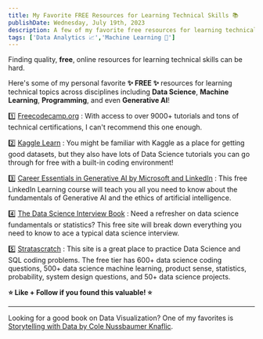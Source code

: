 ```yaml
---
title: My Favorite FREE Resources for Learning Technical Skills 📚
publishDate: Wednesday, July 19th, 2023
description: A few of my favorite free resources for learning technical skills.
tags: ['Data Analytics 📈','Machine Learning 🤖']
---
```

Finding quality, **free**, online resources for learning technical skills can be hard.

Here's some of my personal favorite **✨ FREE ✨** resources for learning technical topics across disciplines including **Data Science**, **Machine Learning**, **Programming**, and even **Generative AI**!

1️⃣ [Freecodecamp.org](https://www.freecodecamp.org/) : With access to over 9000+ tutorials and tons of technical certifications, I can't recommend this one enough.

2️⃣ [Kaggle Learn](https://www.kaggle.com/learn) : You might be familiar with Kaggle as a place for getting good datasets, but they also have lots of Data Science tutorials you can go through for free with a built-in coding environment!

3️⃣ [Career Essentials in Generative AI by Microsoft and LinkedIn](https://www.linkedin.com/learning/paths/career-essentials-in-generative-ai-by-microsoft-and-linkedin?lipi=urn%3Ali%3Apage%3Ad_flagship3_pulse_read%3BURtdda3LRvqQD%2FMybXD%2BPw%3D%3D) : This free LinkedIn Learning course will teach you all you need to know about the fundamentals of Generative AI and the ethics of artificial intelligence.

4️⃣ [The Data Science Interview Book](https://book.thedatascienceinterviewproject.com/) : Need a refresher on data science fundamentals or statistics? This free site will break down everything you need to know to ace a typical data science interview.

5️⃣ [Stratascratch](https://platform.stratascratch.com/) : This site is a great place to practice Data Science and SQL coding problems. The free tier has 600+ data science coding questions, 500+ data science machine learning, product sense, statistics, probability, system design questions, and 50+ data science projects.

**⭐ Like + Follow if you found this valuable! ⭐**

<hr>

Looking for a good book on Data Visualization? One of my favorites is [Storytelling with Data by Cole Nussbaumer Knaflic](https://www.amazon.com/dp/1119002257/?coliid=I3DLIOR5J69QE0&amp;colid=KN1JX1X03V79&amp;psc=1&amp;ref_=cm_sw_r_cp_ud_lstpd_V6AHSPR7WBQW5E3MDXDE&_encoding=UTF8&tag=jcupani-20&linkCode=ur2&linkId=6d60739620912d88e7825f6719ca7e90&camp=1789&creative=9325).